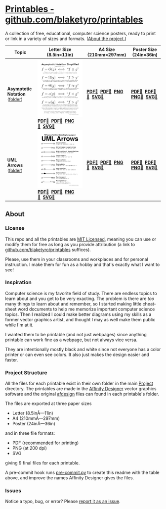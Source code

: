 # [Printables - github.com/blaketyro/printables](https://github.com/blaketyro/printables)

A collection of free, educational, computer science posters, ready to print or link in a variety of sizes and formats. ([About the project.](#about))

<!-- markdownlint-disable MD033 -->

| Topic | Letter Size (8.5in&times;11in) | A4 Size (210mm&times;297mm) | Poster Size (24in&times;36in) |
| ----- | ------------------------------ | --------------------------- | ----------------------------- |
| **Asymptotic Notation** <br> ([folder](/Project/Asymptotic_Notation)) | [![Asymptotic Notation](https://raw.githubusercontent.com/blaketyro/printables/main/Project/Asymptotic_Notation/Asymptotic_Notation_Letter.png)](https://raw.githubusercontent.com/blaketyro/printables/main/Project/Asymptotic_Notation/Asymptotic_Notation_Letter.png) <br> **[PDF🔽](https://raw.githubusercontent.com/blaketyro/printables/main/Project/Asymptotic_Notation/Asymptotic_Notation_Letter.pdf)&nbsp;&nbsp;[PDF👀](https://github.com/blaketyro/printables/blob/main/Project/Asymptotic_Notation/Asymptotic_Notation_Letter.pdf)&nbsp; [PNG👀](https://raw.githubusercontent.com/blaketyro/printables/main/Project/Asymptotic_Notation/Asymptotic_Notation_Letter.png)&nbsp;&nbsp;[SVG👀](https://raw.githubusercontent.com/blaketyro/printables/main/Project/Asymptotic_Notation/Asymptotic_Notation_Letter.svg)** | **[PDF🔽](https://raw.githubusercontent.com/blaketyro/printables/main/Project/Asymptotic_Notation/Asymptotic_Notation_A4.pdf)&nbsp;&nbsp;[PDF👀](https://github.com/blaketyro/printables/blob/main/Project/Asymptotic_Notation/Asymptotic_Notation_A4.pdf)&nbsp; [PNG👀](https://raw.githubusercontent.com/blaketyro/printables/main/Project/Asymptotic_Notation/Asymptotic_Notation_A4.png)&nbsp;&nbsp;[SVG👀](https://raw.githubusercontent.com/blaketyro/printables/main/Project/Asymptotic_Notation/Asymptotic_Notation_A4.svg)** | **[PDF🔽](https://raw.githubusercontent.com/blaketyro/printables/main/Project/Asymptotic_Notation/Asymptotic_Notation_Poster.pdf)&nbsp;&nbsp;[PDF👀](https://github.com/blaketyro/printables/blob/main/Project/Asymptotic_Notation/Asymptotic_Notation_Poster.pdf)&nbsp; [PNG👀](https://raw.githubusercontent.com/blaketyro/printables/main/Project/Asymptotic_Notation/Asymptotic_Notation_Poster.png)&nbsp;&nbsp;[SVG👀](https://raw.githubusercontent.com/blaketyro/printables/main/Project/Asymptotic_Notation/Asymptotic_Notation_Poster.svg)** |
| **UML Arrows** <br> ([folder](/Project/UML_Arrows)) | [![UML Arrows](https://raw.githubusercontent.com/blaketyro/printables/main/Project/UML_Arrows/UML_Arrows_Letter.png)](https://raw.githubusercontent.com/blaketyro/printables/main/Project/UML_Arrows/UML_Arrows_Letter.png) <br> **[PDF🔽](https://raw.githubusercontent.com/blaketyro/printables/main/Project/UML_Arrows/UML_Arrows_Letter.pdf)&nbsp;&nbsp;[PDF👀](https://github.com/blaketyro/printables/blob/main/Project/UML_Arrows/UML_Arrows_Letter.pdf)&nbsp; [PNG👀](https://raw.githubusercontent.com/blaketyro/printables/main/Project/UML_Arrows/UML_Arrows_Letter.png)&nbsp;&nbsp;[SVG👀](https://raw.githubusercontent.com/blaketyro/printables/main/Project/UML_Arrows/UML_Arrows_Letter.svg)** | **[PDF🔽](https://raw.githubusercontent.com/blaketyro/printables/main/Project/UML_Arrows/UML_Arrows_A4.pdf)&nbsp;&nbsp;[PDF👀](https://github.com/blaketyro/printables/blob/main/Project/UML_Arrows/UML_Arrows_A4.pdf)&nbsp; [PNG👀](https://raw.githubusercontent.com/blaketyro/printables/main/Project/UML_Arrows/UML_Arrows_A4.png)&nbsp;&nbsp;[SVG👀](https://raw.githubusercontent.com/blaketyro/printables/main/Project/UML_Arrows/UML_Arrows_A4.svg)** | **[PDF🔽](https://raw.githubusercontent.com/blaketyro/printables/main/Project/UML_Arrows/UML_Arrows_Poster.pdf)&nbsp;&nbsp;[PDF👀](https://github.com/blaketyro/printables/blob/main/Project/UML_Arrows/UML_Arrows_Poster.pdf)&nbsp; [PNG👀](https://raw.githubusercontent.com/blaketyro/printables/main/Project/UML_Arrows/UML_Arrows_Poster.png)&nbsp;&nbsp;[SVG👀](https://raw.githubusercontent.com/blaketyro/printables/main/Project/UML_Arrows/UML_Arrows_Poster.svg)** |

## About

### License

This repo and all the printables are [MIT Licensed](/LICENSE.md), meaning you can use or modify them for free as long as
you provide attribution (a link to [github.com/blaketyro/printables](https://github.com/blaketyro/printables)
suffices).

Please, use them in your classrooms and workplaces and for personal instruction. I make
them for fun as a hobby and that's exactly what I want to see!

### Inspiration

Computer science is my favorite field of study. There are endless topics to learn about and you get to be very exacting.
The problem is there are _too_ many things to learn about and remember, so I started making little cheat-sheet word
documents to help me memorize important computer science topics. Then I realized I could make better diagrams using my
skills as a former vector graphics artist, and thought I may as well make them public while I'm at it.

I wanted them to be printable (and not just webpages) since anything printable can work fine as a webpage, but not
always vice versa.

They are intentionally mostly black and white since not everyone has a color printer or can even see colors.
It also just makes the design easier and faster.

### Project Structure

All the files for each printable exist in their own folder in the main [Project](/Project) directory. The printables are
made in the [Affinity Designer](https://affinity.serif.com/en-us/designer/) vector graphics software and the original
[afdesign](https://fileinfo.com/extension/afdesign) files can found in each printable's folder.

The files are exported at three paper sizes

-   Letter (8.5inÃ—11in)
-   A4 (210mmÃ—297mm)
-   Poster (24inÃ—36in)

and in three file formats:

-   PDF (recommended for printing)
-   PNG (at 200 dpi)
-   SVG

giving 9 final files for each printable.

A pre-commit hook runs [pre-commit.py](/Project/pre-commit.py) to create this readme with the table above, and improve
the names Affinity Designer gives the files.

### Issues

Notice a typo, bug, or error? Please [report it as an issue](https://github.com/blaketyro/printables/issues).
